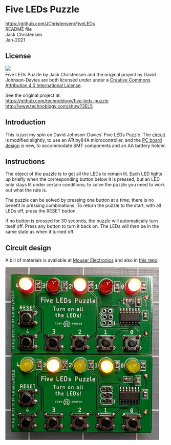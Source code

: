 # Five LEDs Puzzle
https://github.com/JChristensen/FiveLEDs  
README file  
Jack Christensen  
Jan-2021

## License
![](https://licensebuttons.net/l/by/4.0/88x31.png)  
Five LEDs Puzzle by Jack Christensen and the original project by David Johnson-Davies are both licensed under under a [Creative Commons Attribution 4.0 International License](http://creativecommons.org/licenses/by/4.0/).

See the original project at:  
https://github.com/technoblogy/five-leds-puzzle  
http://www.technoblogy.com/show?3EL5

## Introduction
This is just my spin on David Johnson-Davies' Five LEDs Puzzle. The [circuit](https://raw.githubusercontent.com/JChristensen/FiveLEDs/master/extras/schematic.png) is modified slightly, to use an ATtiny84A microcontroller, and the [PC board design](https://raw.githubusercontent.com/JChristensen/FiveLEDs/master/extras/board.png) is new, to accommodate SMT components and an AA battery holder.

## Instructions
The object of the puzzle is to get all the LEDs to remain lit. Each LED lights up briefly when the corresponding button below it is pressed, but an LED only stays lit under certain conditions; to solve the puzzle you need to work out what the rule is.

The puzzle can be solved by pressing one button at a time; there is no benefit in pressing combinations. To return the puzzle to the start, with all LEDs off, press the RESET button.

If no button is pressed for 30 seconds, the puzzle will automatically turn itself off. Press any button to turn it back on. The LEDs will then be in the same state as when it turned off.

## Circuit design
A bill of materials is available at [Mouser Electronics](https://www.mouser.com/ProjectManager/ProjectDetail.aspx?AccessID=cfd9324946) and also in [this repo](https://github.com/JChristensen/FiveLEDs/blob/master/extras/bom.csv).  

![](https://raw.githubusercontent.com/JChristensen/FiveLEDs/master/extras/boards.jpg)
